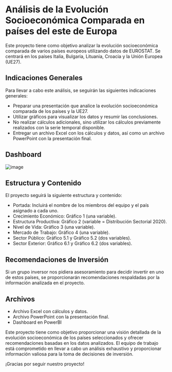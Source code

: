 # Análisis de la Evolución Socioeconómica Comparada en  países del este de Europa

Este proyecto tiene como objetivo analizar la evolución socioeconómica comparada de varios países europeos utilizando datos de EUROSTAT. Se centrará en los países Italia, Bulgaria, Lituania, Croacia y la Unión Europea (UE27).

## Indicaciones Generales

Para llevar a cabo este análisis, se seguirán las siguientes indicaciones generales:

- Preparar una presentación que analice la evolución socioeconómica comparada de los países y la UE27.
- Utilizar gráficos para visualizar los datos y resumir las conclusiones.
- No realizar cálculos adicionales, sino utilizar los cálculos previamente realizados con la serie temporal disponible.
- Entregar un archivo Excel con los cálculos y datos, así como un archivo PowerPoint con la presentación final.

## Dashboard
![image](https://github.com/IsaacLaaouaj/Analisis_Socioeconomico_Este_UE/assets/117636062/f96406e1-f97a-4a4a-8cf8-a0de85604df3)

## Estructura y Contenido

El proyecto seguirá la siguiente estructura y contenido:

- Portada: Incluirá el nombre de los miembros del equipo y el país asignado a cada uno.
- Crecimiento Económico: Gráfico 1 (una variable).
- Estructura Productiva: Gráfico 2 (variable = Distribución Sectorial 2020).
- Nivel de Vida: Gráfico 3 (una variable).
- Mercado de Trabajo: Gráfico 4 (una variable).
- Sector Público: Gráfico 5.1 y Gráfico 5.2 (dos variables).
- Sector Exterior: Gráfico 6.1 y Gráfico 6.2 (dos variables).

## Recomendaciones de Inversión

Si un grupo inversor nos pidiera asesoramiento para decidir invertir en uno de estos países, se proporcionarán recomendaciones respaldadas por la información analizada en el proyecto.

## Archivos

- Archivo Excel con cálculos y datos.
- Archivo PowerPoint con la presentación final.
- Dashboard en PowerBI

Este proyecto tiene como objetivo proporcionar una visión detallada de la evolución socioeconómica de los países seleccionados y ofrecer recomendaciones basadas en los datos analizados. El equipo de trabajo está comprometido en llevar a cabo un análisis exhaustivo y proporcionar información valiosa para la toma de decisiones de inversión.

¡Gracias por seguir nuestro proyecto!
